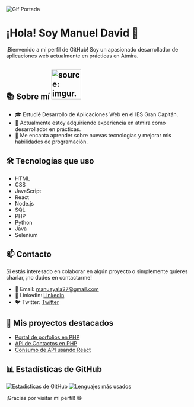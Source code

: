 ![Gif Portada](https://media.giphy.com/media/v1.Y2lkPTc5MGI3NjExNXNhZmpvNG52bG5rczIweTE2bHA4ZWw3dHlqYmRzb2xuMjgyZTY3eSZlcD12MV9pbnRlcm5hbF9naWZfYnlfaWQmY3Q9dHM/qEqiI3Oq7vBkoE236M/giphy.gif)

# ¡Hola! Soy Manuel David 👋

¡Bienvenido a mi perfil de GitHub! Soy un apasionado desarrollador de aplicaciones web actualmente en prácticas en Atmira.

## 📚 Sobre mí <img src="https://i.imgur.com/Lw96V5H.png" title="source: imgur.com" width="80" height="80"  />

- 🎓 Estudié Desarrollo de Aplicaciones Web en el IES Gran Capitán.
- 💼 Actualmente estoy adquiriendo experiencia en atmira como desarrollador en prácticas.
- 🌱 Me encanta aprender sobre nuevas tecnologías y mejorar mis habilidades de programación.

## 🛠️ Tecnologías que uso

- HTML
- CSS
- JavaScript
- React
- Node.js
- SQL
- PHP
- Python
- Java
- Selenium


## 📫 Contacto

Si estás interesado en colaborar en algún proyecto o simplemente quieres charlar, ¡no dudes en contactarme!

- 📧 Email: manuayala27@gmail.com
- 💼 LinkedIn: [LinkedIn](https://www.linkedin.com/in/manuel-david-ayala-reina-4456882a2/)
- 🐦 Twitter: [Twitter](https://twitter.com/manuayalaa11)

## 🚀 Mis proyectos destacados

- [Portal de porfolios en PHP](https://github.com/manuayalaa/ProyectoPorfolios)
- [API de Contactos en PHP](https://github.com/manuayalaa/ApiContactos)
- [Consumo de API usando React](https://github.com/manuayalaa/FrontendContactosReact)

## 📊 Estadísticas de GitHub

![Estadísticas de GitHub](https://github-readme-stats.vercel.app/api?username=manuayalaa&show_icons=true&theme=radical)
![Lenguajes más usados](https://github-readme-stats.vercel.app/api/top-langs/?username=manuayalaa&layout=compact)


¡Gracias por visitar mi perfil! 😄
